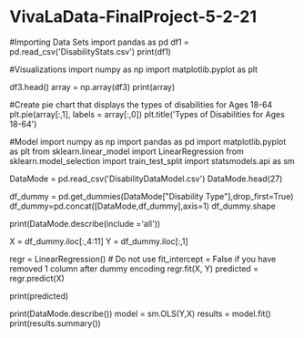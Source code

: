 # VivaLaData-FinalProject-5-2-21

#Importing Data Sets
import pandas as pd
df1 = pd.read_csv('DisabilityStats.csv')
print(df1)

#Visualizations 
import numpy as np
import matplotlib.pyplot as plt

df3.head()
array = np.array(df3) 
print(array)

#Create pie chart that displays the types of disabilities for Ages 18-64
plt.pie(array[:,1], labels = array[:,0])
plt.title('Types of Disabilities for Ages 18-64')

#Model
import numpy as np
import pandas as pd
import matplotlib.pyplot as plt
from sklearn.linear_model import LinearRegression
from sklearn.model_selection import train_test_split 
import statsmodels.api as sm

DataMode = pd.read_csv('DisabilityDataModel.csv')
DataMode.head(27)

df_dummy = pd.get_dummies(DataMode["Disability Type"],drop_first=True)
df_dummy=pd.concat([DataMode,df_dummy],axis=1)
df_dummy.shape

print(DataMode.describe(include ='all'))

X = df_dummy.iloc[:,4:11]
Y = df_dummy.iloc[:,1]

regr = LinearRegression() # Do not use fit_intercept = False if you have removed 1 column after dummy encoding
regr.fit(X, Y)
predicted = regr.predict(X)

print(predicted)

print(DataMode.describe())
model = sm.OLS(Y,X)
results = model.fit()
print(results.summary())
